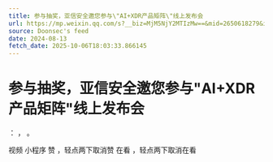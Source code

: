 ```yaml
---
title: 参与抽奖，亚信安全邀您参与\"AI+XDR产品矩阵\"线上发布会
url: https://mp.weixin.qq.com/s?__biz=MjM5NjY2MTIzMw==&mid=2650618279&idx=1&sn=9752922b3375e2fe434abeaed484f581
source: Doonsec's feed
date: 2024-08-13
fetch_date: 2025-10-06T18:03:33.866145
---
```


# 参与抽奖，亚信安全邀您参与\"AI+XDR产品矩阵\"线上发布会

：
，
。

视频
小程序
赞
，轻点两下取消赞
在看
，轻点两下取消在看
